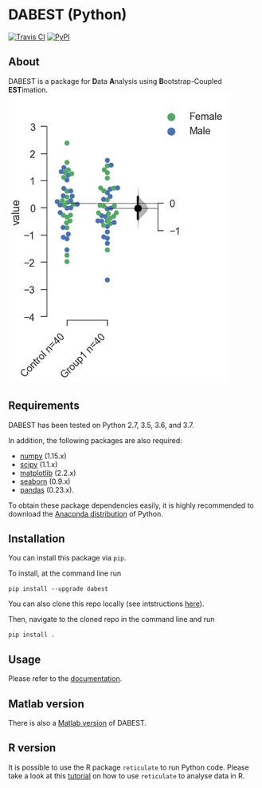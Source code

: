 # DABEST (Python)
[![Travis CI](https://travis-ci.org/ACCLAB/DABEST-python.svg)](https://travis-ci.org/ACCLAB/DABEST-python)
[![PyPI](https://img.shields.io/pypi/v/dabest.svg)](https://pypi.python.org/pypi/dabest/0.1.4)

## About

DABEST is a package for **D**ata **A**nalysis using **B**ootstrap-Coupled **EST**imation.
![Two-group contrast plot](img/readme-fig.png?raw=true "Two-group contrast plot")

## Requirements

DABEST has been tested on Python 2.7, 3.5, 3.6, and 3.7.

In addition, the following packages are also required:
- [numpy](https://www.numpy.org/) (1.15.x)
- [scipy](https://www.scipy.org/) (1.1.x)
- [matplotlib](https://www.matplotlib.org/) (2.2.x)
- [seaborn](https://seaborn.pydata.org/) (0.9.x)
- [pandas](https://pandas.pydata.org/) (0.23.x).

To obtain these package dependencies easily, it is highly recommended to download the [Anaconda distribution](https://www.continuum.io/downloads) of Python.

## Installation

You can install this package via `pip`.

To install, at the command line run
<!-- ```shell
conda config --add channels conda-forge
conda install dabest
```
or -->
```shell
pip install --upgrade dabest
```
You can also clone this repo locally (see intstructions [here](https://help.github.com/articles/cloning-a-repository/)).

Then, navigate to the cloned repo in the command line and run

```shell
pip install .
```


## Usage

Please refer to the [documentation](https://acclab.github.io/DABEST-python-docs/index.html).


## Matlab version

There is also a [Matlab version](https://github.com/ACCLAB/DABEST-Matlab) of DABEST.


## R version

It is possible to use the R package `reticulate` to run Python code. Please take a look at this [tutorial](https://acclab.github.io/DABEST-python-docs/dabest-r.html) on how to use `reticulate` to analyse data in R.
